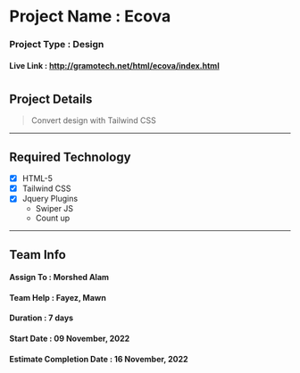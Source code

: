 # Project Name : Ecova
### Project Type : Design
#### Live Link : http://gramotech.net/html/ecova/index.html
#
## Project Details 
> Convert design with Tailwind CSS

---

## Required Technology

- [x] HTML-5
- [x] Tailwind CSS
- [x] Jquery Plugins 
    -  Swiper JS
    - Count up
---
## Team Info
#### Assign To : Morshed Alam
#### Team Help : Fayez, Mawn
#### Duration : 7 days
#### Start Date : 09 November, 2022
#### Estimate Completion Date : 16 November, 2022 


